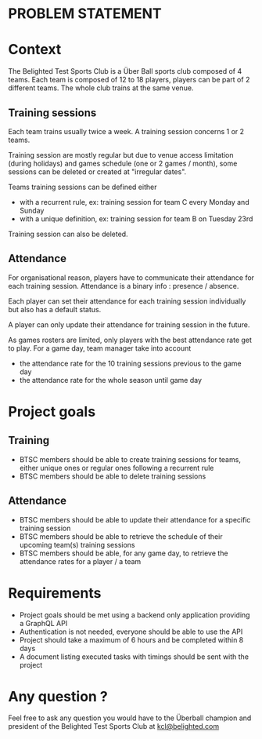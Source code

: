 # PROBLEM STATEMENT

# Context

The Belighted Test Sports Club is a Über Ball sports club composed of 4 teams.
Each team is composed of 12 to 18 players, players can be part of 2 different teams.
The whole club trains at the same venue.

## Training sessions
Each team trains usually twice a week.
A training session concerns 1 or 2 teams.

Training session are mostly regular but due to venue access limitation (during holidays) and games schedule (one or 2 games / month), some sessions can be deleted or created at "irregular dates".

Teams training sessions can be defined either 
- with a recurrent rule, ex: training session for team C every Monday and Sunday
- with a unique definition, ex: training session for team B on Tuesday 23rd

Training session can also be deleted.

## Attendance
For organisational reason, players have to communicate their attendance for each training session.
Attendance is a binary info : presence / absence. 

Each player can set their attendance for each training session individually but also has a default status.

A player can only update their attendance for training session in the future.

As games rosters are limited, only players with the best attendance rate get to play.
For a game day, team manager take into account
- the attendance rate for the 10 training sessions previous to the game day
- the attendance rate for the whole season until game day

# Project goals

## Training

- BTSC members should be able to create training sessions for teams, either unique ones or regular ones following a recurrent rule
- BTSC members should be able to delete training sessions

## Attendance

- BTSC members should be able to update their attendance for a specific training session
- BTSC members should be able to retrieve the schedule of their upcoming team(s) training sessions
- BTSC members should be able, for any game day, to retrieve the attendance rates for a player / a team

# Requirements

- Project goals should be met using a backend only application providing a GraphQL API
- Authentication is not needed, everyone should be able to use the API
- Project should take a maximum of 6 hours and be completed within 8 days
- A document listing executed tasks with timings should be sent with the project

# Any question ?

Feel free to ask any question you would have to the Überball champion and president of the Belighted Test Sports Club at kcl@belighted.com
